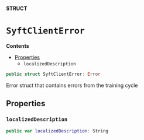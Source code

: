 **STRUCT**

# `SyftClientError`

**Contents**

- [Properties](#properties)
  - `localizedDescription`

```swift
public struct SyftClientError: Error
```

Error struct that contains errors from the training cycle

## Properties
### `localizedDescription`

```swift
public var localizedDescription: String
```
